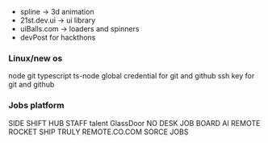 - spline -> 3d animation
- 21st.dev.ui -> ui library
- uiBalls.com -> loaders and spinners
- devPost for hackthons

### Linux/new os

node
git
typescript
ts-node
global credential for git and github
ssh key for git and github

### Jobs platform

SIDE SHIFT
HUB STAFF talent
GlassDoor
NO DESK
JOB BOARD AI
REMOTE ROCKET SHIP
TRULY REMOTE.CO.COM
SORCE JOBS
